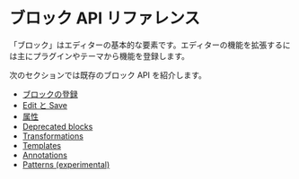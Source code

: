 <!-- 
# Block API Reference
 -->
# ブロック API リファレンス

<!-- 
Blocks are the fundamental element of the editor. They are the primary way in which plugins and themes can register their own functionality and extend the capabilities of the editor.

The following sections will walk you through the existing block APIs:
 -->
「ブロック」はエディターの基本的な要素です。エディターの機能を拡張するには主にプラグインやテーマから機能を登録します。

次のセクションでは既存のブロック API を紹介します。

<!-- 
- [Block registration](/docs/designers-developers/developers/block-api/block-registration.md)
- [Edit and Save](/docs/designers-developers/developers/block-api/block-edit-save.md)
- [Attributes](/docs/designers-developers/developers/block-api/block-attributes.md)
- [Deprecated blocks](/docs/designers-developers/developers/block-api/block-deprecation.md)
- [Transformations](./docs/designers-developers/developers/block-transforms.md)
- [Templates](/docs/designers-developers/developers/block-api/block-templates.md)
- [Annotations](/docs/designers-developers/developers/block-api/block-annotations.md)
- [Patterns (experimental)](/docs/designers-developers/developers/block-api/block-patterns.md)
 -->

- [ブロックの登録](https://ja.wordpress.org/team/handbook/block-editor/developers/block-api/block-registration/)
- [Edit と Save](https://ja.wordpress.org/team/handbook/block-editor/developers/block-api/block-edit-save/)
- [属性](https://ja.wordpress.org/team/handbook/block-editor/developers/block-api/block-attributes/)
- [Deprecated blocks](https://developer.wordpress.org/block-editor/developers/block-api/block-deprecation/)
- [Transformations](https://github.com/WordPress/gutenberg/blob/master/docs/designers-developers/developers/block-api/block-transforms.md)
- [Templates](https://developer.wordpress.org/block-editor/developers/block-api/block-templates/)
- [Annotations](https://developer.wordpress.org/block-editor/developers/block-api/block-annotations/)
- [Patterns (experimental)](https://developer.wordpress.org/block-editor/developers/block-api/block-patterns/)
